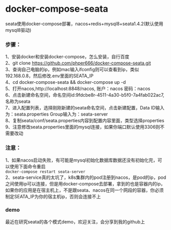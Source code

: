 # docker-compose-seata
seata使用docker-compose部署，nacos+redis+mysql8+seata1.4.2(默认使用mysql8驱动)

### 步骤：
1、安装docker和安装docker-compose，怎么安装，自行百度   
2、git clone https://github.com/phper666/docker-compose-seata.git  
3、查询自己电脑的ip，例如mac输入ifconfig则可以查看到ip，类似192.168.0.8，然后修改.env里面的SEATA_IP     
4、cd docker-compose-seata && docker-compose up -d  
5、打开nacos,http://localhost:8848/nacos, 账户：nacos 密码：nacos  
6、点击新建命名空间，命名空间id:9fdcbe8r-4511-4a30-b5f0-7a4fab022ac7,名称为seata    
7、进入配置列表，选择刚刚新建的seata命名空间，点击新建配置，Data ID输入为：seata.properties Group输入为：seata-server     
8、复制seata/conf/seata.properties内容到配置内容里面，类型选择properties  
9、注意修改seata.properties里面的mysql连接，如果你端口默认使用3306则不需要改动  
### 注意：
1、如果nacos启动失败，有可能是mysql初始化数据库数据还没有初始化完，可以使用下面命令重启    
`docker-compose restart seata-server`     
2、seata-service真的太坑了，k8s集群内的pod注册到nacos，是pod的ip，pod之间使用ip可以连接，但是用docker-compose去部署，拿到的也是容器内的ip，如果你的应用是在宿主机上，不是跟seata、nacos在同一个网段的容器，你必须制定SEATA_IP为你的宿主机ip，否则会连接不上   


### demo
最近在研究seata的各个模式demo，欢迎关注，会分享到我的github上
